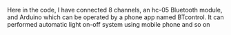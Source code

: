 Here in the code, I have connected 8 channels, an hc-05 Bluetooth module, and Arduino which can be operated by a phone app named BTcontrol. It can performed automatic light on-off system using mobile phone and so on   
